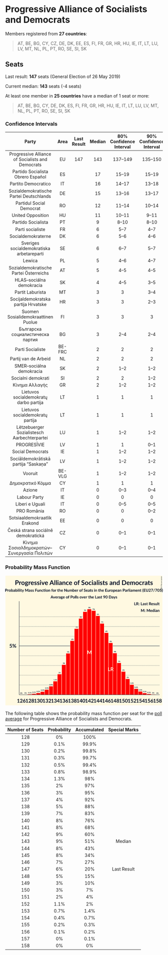 # Progressive Alliance of Socialists and Democrats

Members registered from **27 countries**:

> AT, BE, BG, CY, CZ, DE, DK, EE, ES, FI, FR, GR, HR, HU, IE, IT, LT, LU, LV, MT, NL, PL, PT, RO, SE, SI, SK

## Seats

Last result: **147** seats (General Election of 26 May 2019)

Current median: **143** seats (-4 seats)

At least one member in **25 countries** have a median of 1 seat or more:

> AT, BE, BG, CY, DE, DK, ES, FI, FR, GR, HR, HU, IE, IT, LT, LU, LV, MT, NL, PL, PT, RO, SE, SI, SK

### Confidence Intervals

| Party | Area | Last Result | Median | 80% Confidence Interval | 90% Confidence Interval | 95% Confidence Interval | 99% Confidence Interval |
|:-----:|:----:|:-----------:|:------:|:-----------------------:|:-----------------------:|:-----------------------:|:-----------------------:|
| Progressive Alliance of Socialists and Democrats | EU | 147 | 143 | 137–149 | 135–150 | 134–151 | 131–154 |
| Partido Socialista Obrero Español | ES | | 17 | 15–19 | 15–19 | 14–19 | 14–19 |
| Partito Democratico | IT | | 16 | 14–17 | 13–18 | 13–18 | 12–19 |
| Sozialdemokratische Partei Deutschlands | DE | | 15 | 13–16 | 13–17 | 13–17 | 12–17 |
| Partidul Social Democrat | RO | | 12 | 11–14 | 10–14 | 10–14 | 10–15 |
| United Opposition | HU | | 11 | 10–11 | 9–11 | 9–12 | 9–12 |
| Partido Socialista | PT | | 9 | 8–10 | 8–10 | 8–10 | 8–11 |
| Parti socialiste | FR | | 6 | 5–7 | 4–7 | 0–7 | 0–8 |
| Socialdemokraterne | DK | | 6 | 5–6 | 4–6 | 4–6 | 4–7 |
| Sveriges socialdemokratiska arbetareparti | SE | | 6 | 6–7 | 5–7 | 5–7 | 5–7 |
| Lewica | PL | | 5 | 4–6 | 4–7 | 4–7 | 3–8 |
| Sozialdemokratische Partei Österreichs | AT | | 5 | 4–5 | 4–5 | 3–6 | 3–6 |
| HLAS–sociálna demokracia | SK | | 4 | 4–5 | 3–5 | 3–5 | 3–5 |
| Partit Laburista | MT | | 3 | 3 | 3–4 | 3–4 | 3–4 |
| Socijaldemokratska partija Hrvatske | HR | | 3 | 3 | 2–3 | 2–3 | 2–4 |
| Suomen Sosialidemokraattinen Puolue | FI | | 3 | 3 | 3 | 3–4 | 3–4 |
| Българска социалистическа партия | BG | | 3 | 2–4 | 2–4 | 2–4 | 2–4 |
| Parti Socialiste | BE-FRC | | 2 | 2 | 2 | 2 | 2–3 |
| Partij van de Arbeid | NL | | 2 | 2 | 2 | 2 | 1–2 |
| SMER–sociálna demokracia | SK | | 2 | 1–2 | 1–2 | 1–2 | 1–3 |
| Socialni demokrati | SI | | 2 | 2 | 1–2 | 1–2 | 1–2 |
| Κίνημα Αλλαγής | GR | | 2 | 1–2 | 1–2 | 1–2 | 1–2 |
| Lietuvos socialdemokratų darbo partija | LT | | 1 | 1 | 1 | 1 | 0–1 |
| Lietuvos socialdemokratų partija | LT | | 1 | 1 | 1 | 1 | 1–2 |
| Lëtzebuerger Sozialistesch Aarbechterpartei | LU | | 1 | 1–2 | 1–2 | 1–2 | 1–2 |
| PROGRESĪVIE | LV | | 1 | 1 | 0–1 | 0–1 | 0–1 |
| Social Democrats | IE | | 1 | 1–2 | 1–2 | 0–2 | 0–2 |
| Sociāldemokrātiskā partija “Saskaņa” | LV | | 1 | 1–2 | 1–2 | 1–2 | 1–2 |
| Vooruit | BE-VLG | | 1 | 1–2 | 1–2 | 1–2 | 1–2 |
| Δημοκρατικό Κόμμα | CY | | 1 | 1 | 1 | 1 | 1 |
| Azione | IT | | 0 | 0–3 | 0–4 | 0–4 | 0–4 |
| Labour Party | IE | | 0 | 0 | 0 | 0 | 0 |
| Liberi e Uguali | IT | | 0 | 0–5 | 0–5 | 0–6 | 0–6 |
| PRO România | RO | | 0 | 0 | 0–2 | 0–2 | 0–2 |
| Sotsiaaldemokraatlik Erakond | EE | | 0 | 0 | 0 | 0–1 | 0–1 |
| Česká strana sociálně demokratická | CZ | | 0 | 0–1 | 0–1 | 0–1 | 0–1 |
| Κίνημα Σοσιαλδημοκρατών–Συνεργασία Πολιτών | CY | | 0 | 0–1 | 0–1 | 0–1 | 0–1 |

### Probability Mass Function

![Graph with seats probability mass function not yet produced](average-2021-05-31-seats-pmf-progressiveallianceofsocialistsanddemocrats.png "Seats Probability Mass Function")

The following table shows the probability mass function per seat for the [poll average](average-2021-05-31.html) for Progressive Alliance of Socialists and Democrats.

| Number of Seats | Probability | Accumulated | Special Marks |
|:---------------:|:-----------:|:-----------:|:-------------:|
| 128 | 0% | 100% |  |
| 129 | 0.1% | 99.9% |  |
| 130 | 0.2% | 99.8% |  |
| 131 | 0.3% | 99.7% |  |
| 132 | 0.5% | 99.4% |  |
| 133 | 0.8% | 98.9% |  |
| 134 | 1.3% | 98% |  |
| 135 | 2% | 97% |  |
| 136 | 3% | 95% |  |
| 137 | 4% | 92% |  |
| 138 | 5% | 88% |  |
| 139 | 7% | 83% |  |
| 140 | 8% | 76% |  |
| 141 | 8% | 68% |  |
| 142 | 9% | 60% |  |
| 143 | 9% | 51% | Median |
| 144 | 8% | 43% |  |
| 145 | 8% | 34% |  |
| 146 | 7% | 27% |  |
| 147 | 6% | 20% | Last Result |
| 148 | 5% | 15% |  |
| 149 | 3% | 10% |  |
| 150 | 3% | 7% |  |
| 151 | 2% | 4% |  |
| 152 | 1.1% | 2% |  |
| 153 | 0.7% | 1.4% |  |
| 154 | 0.4% | 0.7% |  |
| 155 | 0.2% | 0.3% |  |
| 156 | 0.1% | 0.2% |  |
| 157 | 0% | 0.1% |  |
| 158 | 0% | 0% |  |


